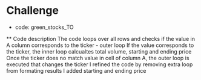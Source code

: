 # Challenge

* code: green_stocks_TO

** Code description
The code loops over all rows and checks if the value in A column corresponds to the ticker - outer loop
If the value corresponds to the ticker, the inner loop calcualtes total volume, starting and ending price
Once the ticker does no match value in cell of column A, the outer loop is executed that changes the ticker
I refined the code by removing extra loop from formating results
I added starting and ending price
